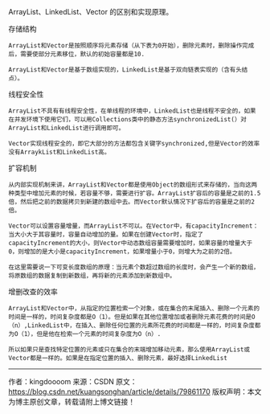 ArrayList、LinkedList、Vector 的区别和实现原理。

存储结构

    ArrayList和Vector是按照顺序将元素存储（从下表为0开始），删除元素时，删除操作完成后，需要使部分元素移位，默认的初始容量都是10.

    ArrayList和Vector是基于数组实现的，LinkedList是基于双向链表实现的（含有头结点）。

线程安全性

    ArrayList不具有有线程安全性，在单线程的环境中，LinkedList也是线程不安全的，如果在并发环境下使用它们，可以用Collections类中的静态方法synchronizedList(）对ArrayList和LinkedList进行调用即可。

    Vector实现线程安全的，即它大部分的方法都包含关键字synchronized,但是Vector的效率没有ArraykList和LinkedList高。

扩容机制

    从内部实现机制来讲，ArrayList和Vector都是使用Object的数组形式来存储的，当向这两种类型中增加元素的时候，若容量不够，需要进行扩容。ArrayList扩容后的容量是之前的1.5倍，然后把之前的数据拷贝到新建的数组中去。而Vector默认情况下扩容后的容量是之前的2倍。

    Vector可以设置容量增量，而ArrayList不可以。在Vector中，有capacityIncrement：当大小大于其容量时，容量自动增加的量。如果在创建Vector时，指定了capacityIncrement的大小，则Vector中动态数组容量需要增加时，如果容量的增量大于0，则增加的是大小是capacityIncrement，如果增量小于0，则增大为之前的2倍。

    在这里需要说一下可变长度数组的原理：当元素个数超过数组的长度时，会产生一个新的数组，将原数组的数据复制到新数组，再将新的元素添加到新数组中。

增删改查的效率

    ArrayList和Vector中，从指定的位置检索一个对象，或在集合的末尾插入、删除一个元素的时间是一样的，时间复杂度都是O（1）。但是如果在其他位置增加或者删除元素花费的时间是O（n）,LinkedList中，在插入、删除任何位置的元素所花费的时间都是一样的，时间复杂度都为O（1），但是他在检索一个元素的时间复杂度为O（n）.

    所以如果只是查找特定位置的元素或只在集合的末端增加移动元素，那么使用ArrayList或Vector都是一样的。如果是在指定位置的插入、删除元素，最好选择LinkedList

---

作者：kingdoooom
来源：CSDN
原文：https://blog.csdn.net/kuangsonghan/article/details/79861170
版权声明：本文为博主原创文章，转载请附上博文链接！
